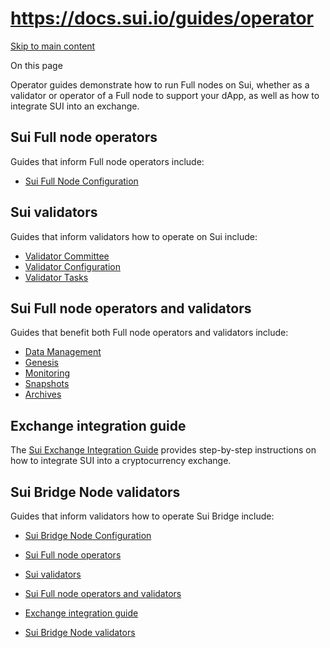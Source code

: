 # https://docs.sui.io/guides/operator

[Skip to main content](https://docs.sui.io/guides/operator#__docusaurus_skipToContent_fallback)

On this page

Operator guides demonstrate how to run Full nodes on Sui, whether as a validator or operator of a Full node to support your dApp, as well as how to integrate SUI into an exchange.

## Sui Full node operators [​](https://docs.sui.io/guides/operator\#sui-full-node-operators "Direct link to Sui Full node operators")

Guides that inform Full node operators include:

- [Sui Full Node Configuration](https://docs.sui.io/guides/operator/sui-full-node)

## Sui validators [​](https://docs.sui.io/guides/operator\#sui-validators "Direct link to Sui validators")

Guides that inform validators how to operate on Sui include:

- [Validator Committee](https://docs.sui.io/guides/operator/validator-committee)
- [Validator Configuration](https://docs.sui.io/guides/operator/validator-config)
- [Validator Tasks](https://docs.sui.io/guides/operator/validator-tasks)

## Sui Full node operators and validators [​](https://docs.sui.io/guides/operator\#sui-full-node-operators-and-validators "Direct link to Sui Full node operators and validators")

Guides that benefit both Full node operators and validators include:

- [Data Management](https://docs.sui.io/guides/operator/data-management)
- [Genesis](https://docs.sui.io/guides/operator/genesis)
- [Monitoring](https://docs.sui.io/guides/operator/monitoring)
- [Snapshots](https://docs.sui.io/guides/operator/snapshots)
- [Archives](https://docs.sui.io/guides/operator/archives)

## Exchange integration guide [​](https://docs.sui.io/guides/operator\#exchange-integration-guide "Direct link to Exchange integration guide")

The [Sui Exchange Integration Guide](https://docs.sui.io/guides/operator/exchange-integration) provides step-by-step instructions on how to integrate SUI into a cryptocurrency exchange.

## Sui Bridge Node validators [​](https://docs.sui.io/guides/operator\#sui-bridge-node-validators "Direct link to Sui Bridge Node validators")

Guides that inform validators how to operate Sui Bridge include:

- [Sui Bridge Node Configuration](https://docs.sui.io/guides/operator/bridge-node-configuration)

- [Sui Full node operators](https://docs.sui.io/guides/operator#sui-full-node-operators)
- [Sui validators](https://docs.sui.io/guides/operator#sui-validators)
- [Sui Full node operators and validators](https://docs.sui.io/guides/operator#sui-full-node-operators-and-validators)
- [Exchange integration guide](https://docs.sui.io/guides/operator#exchange-integration-guide)
- [Sui Bridge Node validators](https://docs.sui.io/guides/operator#sui-bridge-node-validators)